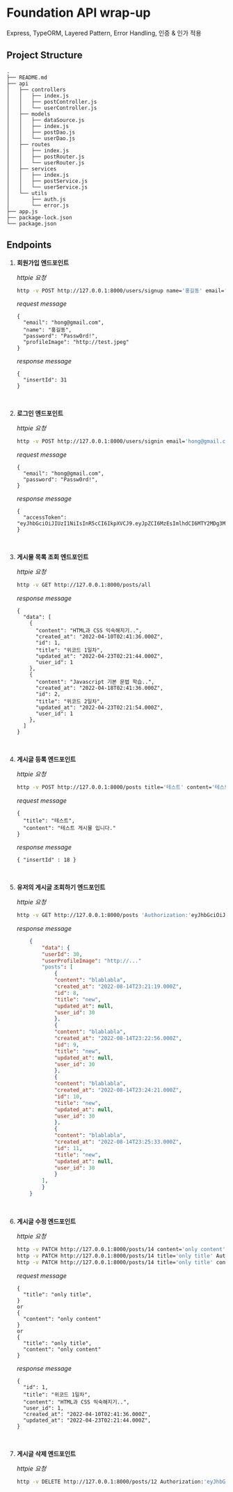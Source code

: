 # Foundation API wrap-up 
Express, TypeORM, Layered Pattern, Error Handling, 인증 & 인가 적용

## Project Structure
```
.
├── README.md
├── api
│   ├── controllers
│   │   ├── index.js
│   │   ├── postController.js
│   │   └── userController.js
│   ├── models
│   │   ├── dataSource.js
│   │   ├── index.js
│   │   ├── postDao.js
│   │   └── userDao.js
│   ├── routes
│   │   ├── index.js
│   │   ├── postRouter.js
│   │   └── userRouter.js
│   ├── services
│   │   ├── index.js
│   │   ├── postService.js
│   │   └── userService.js
│   └── utils
│       ├── auth.js
│       └── error.js
├── app.js
├── package-lock.json
└── package.json
```

## Endpoints
1. **회원가입 엔드포인트**

	*httpie 요청*
	```bash
	http -v POST http://127.0.0.1:8000/users/signup name='홍길동' email='hong@gmail.com' profileImage="http://test.jpeg" password='Passw0rd!'
	```

	*request message*

	```
	{
	  "email": "hong@gmail.com",
	  "name": "홍길동",
	  "password": "Passw0rd!",
	  "profileImage": "http://test.jpeg"
	}
	```

	*response message*
	```
	{
	  "insertId": 31
	}
	```
<br>

2. **로그인 엔드포인트**

	*httpie 요청*
	```bash
	http -v POST http://127.0.0.1:8000/users/signin email='hong@gmail.com' password='Passw0rd!'
	```
	*request message*

	```
	{
	  "email": "hong@gmail.com",
	  "password": "Passw0rd!",
	}
	```

	*response message*
	```
	{
	  "accessToken": "eyJhbGciOiJIUzI1NiIsInR5cCI6IkpXVCJ9.eyJpZCI6MzEsImlhdCI6MTY2MDg3MDMxNywiZXhwIjoxNjYxNjQ3OTE3fQ.0YZvHrgpztw_SPlwompjBsX1qD78asb8f6DgMOW44dM"
	}
	```
<br>

3. **게시물 목록 조회 엔드포인트**

	*httpie 요청*
	```bash
	http -v GET http://127.0.0.1:8000/posts/all
	```

	*response message*
	```
	{
	  "data": [
        {
          "content": "HTML과 CSS 익숙해지기..",
          "created_at": "2022-04-10T02:41:36.000Z",
          "id": 1,
          "title": "위코드 1일차",
          "updated_at": "2022-04-23T02:21:44.000Z",
          "user_id": 1
        },
        {
          "content": "Javascript 기본 문법 학습..",
          "created_at": "2022-04-18T02:41:36.000Z",
          "id": 2,
          "title": "위코드 2일차",
          "updated_at": "2022-04-23T02:21:54.000Z",
          "user_id": 1
        },
      ]
    }
	```
<br>

4. **게시글 등록 엔드포인트**

	*httpie 요청*
	```bash
	http -v POST http://127.0.0.1:8000/posts title='테스트' content='테스트 게시물 입니다.' Authorization:'eyJhbGciOiJIUzI1NiIsInR5cCI6IkpXVCJ9.eyJpZCI6MzEsImlhdCI6MTY2MDg3MDMxNywiZXhwIjoxNjYxNjQ3OTE3fQ.0YZvHrgpztw_SPlwompjBsX1qD78asb8f6DgMOW44dM'
	```

	*request message*
	```
	{
      "title": "테스트",
      "content": "테스트 게시물 입니다."
	}
	```

	*response message*
	```
	{ "insertId" : 18 }
	```
<br>

5. **유저의 게시글 조회하기 엔드포인트**

	*httpie 요청*
	```bash
	http -v GET http://127.0.0.1:8000/posts 'Authorization:'eyJhbGciOiJIUzI1NiIsInR5cCI6IkpXVCJ9.eyJpZCI6MzEsImlhdCI6MTY2MDg3MDMxNywiZXhwIjoxNjYxNjQ3OTE3fQ.0YZvHrgpztw_SPlwompjBsX1qD78asb8f6DgMOW44dM'
	```

	*response message*
	```json
		{
		    "data": {
			"userId": 30,
			"userProfileImage": "http://..."
			"posts": [
			    {
				"content": "blablabla",
				"created_at": "2022-08-14T23:21:19.000Z",
				"id": 8,
				"title": "new",
				"updated_at": null,
				"user_id": 30
			    },
			    {
				"content": "blablabla",
				"created_at": "2022-08-14T23:22:56.000Z",
				"id": 9,
				"title": "new",
				"updated_at": null,
				"user_id": 30
			    },
			    {
				"content": "blablabla",
				"created_at": "2022-08-14T23:24:21.000Z",
				"id": 10,
				"title": "new",
				"updated_at": null,
				"user_id": 30
			    },
			    {
				"content": "blablabla",
				"created_at": "2022-08-14T23:25:33.000Z",
				"id": 11,
				"title": "new",
				"updated_at": null,
				"user_id": 30
			    }
			],
		    }
		}
	```
<br>

6. **게시글 수정 엔드포인트**

	*httpie 요청*
	```bash
	http -v PATCH http://127.0.0.1:8000/posts/14 content='only content' Authorization:'eyJhbGciOiJIUzI1NiIsInR5cCI6IkpXVCJ9.eyJpZCI6MzAsImlhdCI6MTY2MDUxNzk5MSwiZXhwIjoxNjYxMjk1NTkxfQ.R87ap8Hl7lTnPPgdWeIMgE5goaf6enkEkdK72rjxkoQ'
	http -v PATCH http://127.0.0.1:8000/posts/14 title='only title' Authorization:'eyJhbGciOiJIUzI1NiIsInR5cCI6IkpXVCJ9.eyJpZCI6MzAsImlhdCI6MTY2MDUxNzk5MSwiZXhwIjoxNjYxMjk1NTkxfQ.R87ap8Hl7lTnPPgdWeIMgE5goaf6enkEkdK72rjxkoQ'
	http -v PATCH http://127.0.0.1:8000/posts/14 title='only title' content='only title' Authorization:'eyJhbGciOiJIUzI1NiIsInR5cCI6IkpXVCJ9.eyJpZCI6MzAsImlhdCI6MTY2MDUxNzk5MSwiZXhwIjoxNjYxMjk1NTkxfQ.R87ap8Hl7lTnPPgdWeIMgE5goaf6enkEkdK72rjxkoQ'
	```

	*request message*
	```
	{
      "title": "only title",
	}
	or
	{
      "content": "only content"
	}
	or
	{
      "title": "only title",
      "content": "only content"
	}
	```

	*response message*
	```
	{
	  "id": 1,
	  "title": "위코드 1일차",
	  "content": "HTML과 CSS 익숙해지기..",
	  "user_id": 1,
	  "created_at": "2022-04-10T02:41:36.000Z",
	  "updated_at": "2022-04-23T02:21:44.000Z",
	}
	```
<br>

7. **게시글 삭제 엔드포인트**

	*httpie 요청*
	```bash
	http -v DELETE http://127.0.0.1:8000/posts/12 Authorization:'eyJhbGciOiJIUzI1NiIsInR5cCI6IkpXVCJ9.eyJpZCI6MzAsImlhdCI6MTY2MDUxNzk5MSwiZXhwIjoxNjYxMjk1NTkxfQ.R87ap8Hl7lTnPPgdWeIMgE5goaf6enkEkdK72rjxkoQ'
	```
